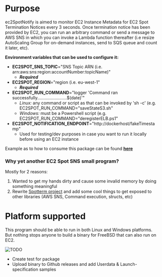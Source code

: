 # Purpose

ec2SpotNotify is aimed to monitor EC2 Instance Metadata for EC2 Spot Termination Notices every 3 seconds. Once termination notice has been provided by EC2, you can run an arbitrary command or send a message to AWS SNS in which you can invoke a Lambda function thereafter (i.e resize AutoScaling Group for on-demand instances, send to SQS queue and count it later, etc).

**Environment variables that can be used to configure it:**

* **EC2SPOT_SNS_TOPIC**="SNS Topic ARN (i.e. arn:aws:sns:region:accountNumber:topicName)"
    * ***Required***
* **EC2SPOT_REGION**="region (i.e. eu-west-1"
    * ***Required***
* **EC2SPOT_RUN_COMMAND**="logger 'Command ran successfully........................$(date)'" 
    * *Linux:* any command or script as that can be invoked by 'sh -c' (e.g. EC2SPOT_RUN_COMMAND="saveStateS3.sh"
    * *Windows:* must be a Powershell script (e.g. EC2SPOT_RUN_COMMAND="deregisterELB.ps1"
* **EC2SPOT_NOTIFICATION_ENDPOINT**="http://dockerhost/fakeTimestamp"
    * Used for testing/dev purposes in case you want to run it locally before using an EC2 instance

Example as to how to consume this package can be found **[here](https://github.com/heitorlessa/ec2SpotNotify/blob/master/example/main.go)**

### Why yet another EC2 Spot SNS small program?

Mostly for 2 reasons:

1. Wanted to get my hands dirty and cause some invalid memory by doing something meaningful
2. Rewrite [Spotterm project](https://github.com/rlmcpherson/spoterm) and add some cool things to get exposed to other libraries (AWS SNS, Command execution, structs, etc)

# Platform supported

This program should be able to run in both Linux and Windows platforms. But nothing stops anyone to build a binary for FreeBSD that can also run on EC2. 


![TODO](https://img.shields.io/badge/pending-actions-orange.svg)
* Create test for package
* Upload binary to Github releases and add Userdata & Launch-specification samples

